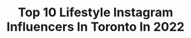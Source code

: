 ---
title: Top 10 Lifestyle Instagram Influencers In Toronto In 2022
description: >-
  Find top lifestyle Instagram influencers in Toronto in 2022. Most popular hashtags: #toronto #lifestyle #ad #canada.
platform: Instagram
hits: 253
text_top: Discover the best Instagram accounts on inBeat.
text_bottom: inBeat holds 253 Instagram influencers like this in Toronto, Canada for you to pitch.
profiles:
  - username: "sairahayatkhan"
    fullname: >-
      Saira Hayat Khan
    bio: >-
      Motherhood. Fashion. Lifestyle. Toronto, Canada 🇨🇦
    location: "Canada"
    followers: 43203
    engagement: 161
    commentsToLikes: 0.155303
    id: ckap1sltivybk0i784nr7lx7p
    verified: false
    hashtags: "#ad, #ineverhavenicenails, #allowmetoreintroducemyself"
  - username: "alanahlorraine"
    fullname: >-
      A 🕊
    bio: >-
      fashion + lifestyle toronto|hamilton ✉️alanahlorraine@gmail.com shop links ⬇️
    location: "Canada"
    followers: 4142
    engagement: 728
    commentsToLikes: 0.138424
    id: ck0tubujo6i450i19w2jakvr4
    verified: false
    hashtags: "#ardenebabe, #vintagethefestival, #ardenelove, #fallchic"
  - username: "raineedays"
    fullname: >-
      R A I N E E
    bio: >-
      • Mommy to Chayce • Riley • Rocky • • Photography • Parenting • Adventures • Lifestyle • • Toronto 🇨🇦 •
    location: "Canada"
    followers: 23316
    engagement: 384
    commentsToLikes: 0.110493
    id: ck0w6pxeo9qpp0i19wn93zd9n
    verified: false
    hashtags: "#gifted, #ad, #canada, #momminainteasy"
  - username: "froudemandy"
    fullname: >-
      Mandy Froude
    bio: >-
      🏆Miss Bikini NL 💃CPA Competitor 🔥@inside_fitness Hot & Fit 100 👙@khcustoms MF10 🍴@premiumchoicemeals MANDY10 💪🏼@bodylogix MANDY20
    location: "Canada"
    followers: 9714
    engagement: 507
    commentsToLikes: 0.035896
    id: ckaordok3mr1c0i78ychdbuuv
    verified: false
    hashtags: "#instafit, #views, #grateful, #beautifuldays"
  - username: "kyallegend"
    fullname: >-
      K Y A L  L E G E N D
    bio: >-
      Pronounced ( kai - al ) Founder & Designer @ishopBEAU lifestyle, beauty, and travel. 📩 kyallegend@gmail.com
    location: "Canada"
    followers: 39901
    engagement: 161
    commentsToLikes: 0.014981
    id: ck5qdi681vpcs0i11raefdsdz
    verified: false
    hashtags: "#lifestyle, #torontolife, #toronto, #ootd"
  - username: "__marlyn.mary__"
    fullname: >-
      💍 𝑀𝒶𝓇𝓎 💍✧⋆
    bio: >-
      🇷🇺🇦🇫🇨🇦 ᴀᴄᴛᴏʀ/ᴍᴏᴅᴇʟ ᴡɪᴛʜ ᴘᴜɴᴊᴀʙ sᴛᴀʀ ⭐️| ʀᴀᴅɪᴏ ʜᴏsᴛ ᴡɪᴛʜ ᴄɪɴᴀ ʀᴀᴅɪᴏ | ᴀssᴏᴄɪᴀᴛᴇᴅ ᴡɪᴛʜ @jg_immiconsultant ᴛɪᴋᴛᴏᴋ:mαrlчn.mαrч snαpchαt:mαrlчn.mαrч
    location: "Canada"
    followers: 2539
    engagement: 1168
    commentsToLikes: 0.122604
    id: ck8weq5xlefx90j782190ye0b
    verified: false
    hashtags: "#loveyourself, #style, #selfcare, #positivevibes"
  - username: "casalnagringa_"
    fullname: >-
      Gaby & Victor no Canadá 🇨🇦
    bio: >-
      Uma estudante de moda e um estudante de marketing morando no Canadá 🇧🇷🇨🇦 📍Toronto-ON 🇨🇦 Rotina, College e vida no Canadá 🎂23 e 23 anos 👇🏼 YouTube
    location: "Canada"
    followers: 5712
    engagement: 909
    commentsToLikes: 0.027716
    id: ckaotdadivf5m0i78ynutqkor
    verified: false
    hashtags: "#brasileirosemtoronto, #couplegoals, #toronto, #cntower"
  - username: "zarconhomes"
    fullname: >-
      Zarcon Homes
    bio: >-
      Luxury Custom Home Builder Development Consulting | Project Management | Planning Design & Build 416-389-1515 #zarconhomes Info@zarconhomes.com
    location: "Canada"
    followers: 4098
    engagement: 606
    commentsToLikes: 0.132105
    id: ck15teniqhpew0i19wuhubgil
    verified: false
    hashtags: "#buildersofinsta, #modernhomes, #housegoals, #like"
  - username: "shalini_matt"
    fullname: >-
      Shaluuu🌹
    bio: >-
      Fashion || Travel || Lifestyle 📍Toronto, Canada
    location: "Canada"
    followers: 3075
    engagement: 2562
    commentsToLikes: 0.085035
    id: ck6uernicsp5o0j71ntftvyov
    verified: false
    hashtags: "#wedding, #upbabe, #urbanplanet, #muah"
  - username: "andrewcretaro"
    fullname: >-
      Andrew Cretaro
    bio: >-
      Content Creator • Lifestyle • Menswear Toronto📍 ✉️ Andrew.cretaro@gmail.com
    location: "Canada"
    followers: 15399
    engagement: 309
    commentsToLikes: 0.235476
    id: ck0tv2w6i9pf20i19rqsqx1ao
    verified: false
    hashtags: "#mejuri, #mejuripartner, #birramoretticanada, #authenticitalia"
---